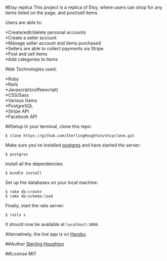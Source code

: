 #Etsy replica
This project is a replica of Etsy, where users can shop for any items listed on the page, and post/sell items.  

Users are able to:  

*Create/edit/delete personal accounts  
*Create a seller account  
*Manage seller account and items purchased  
*Sellers are able to collect payments via Stripe  
*Post and sell items  
*Add categories to items  

Web Technologies used:  

*Ruby  
*Rails  
*Javascript(coffeescript)  
*CSS/Sass  
*Various Gems  
*PostgreSQL  
*Stripe API  
*Facebook API


##Setup
In your terminal, clone this repo:

```console
$ clone https://github.com/SterlingHoughton/etsyclone.git
```

Make sure you've installed [postgres](http://www.postgresql.org/download/) and have started the server:

```console
$ postgres
```

Install all the dependencies:

```console
$ bundle install
```

Set up the databases on your local machine:

```console
$ rake db:create
$ rake db:schema:load
```

Finally, start the rails server:

```console
$ rails s
```
It should now be available at `localhost:3000`.

Alternatively, the live app is on [Heroku](http://etsyclone-2014.herokuapp.com).

##Author
[Sterling Houghton](http://sterlinghoughton.site44.com)

##License
MIT
